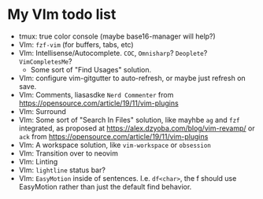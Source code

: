 # My VIm todo list

* tmux: true color console (maybe base16-manager will help?)
* VIm: `fzf-vim` (for buffers, tabs, etc)
* VIm: Intellisense/Autocomplete.  `COC`, `Omnisharp`?  `Deoplete`? `VimCompletesMe`?
  * Some sort of "Find Usages" solution.  
* VIm: configure vim-gitgutter to auto-refresh, or maybe just refresh on save.
* VIm: Comments, liasasdke `Nerd Commenter` from https://opensource.com/article/19/11/vim-plugins
* VIm: Surround
* VIm: Some sort of "Search In Files" solution, like mayhbe `ag` and `fzf` integrated, as proposed at https://alex.dzyoba.com/blog/vim-revamp/ or `ack` from https://opensource.com/article/19/11/vim-plugins
* VIm: A workspace solution, like `vim-workspace` or `obsession`
* VIm: Transition over to neovim
* VIm: Linting
* VIm: `lightline` status bar?
* VIm: `EasyMotion` inside of sentences.  I.e. `df<char>`, the f should use EasyMotion rather than just the default find behavior.

